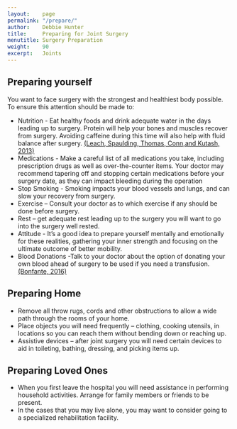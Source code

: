 ```yaml
---
layout:    page
permalink: "/prepare/"
author:    Debbie Hunter
title:     Preparing for Joint Surgery
menutitle: Surgery Preparation
weight:    90
excerpt:   Joints
---
```


<h2>Preparing yourself</h2>
You want to face surgery with the strongest and healthiest body possible. To ensure this attention should be made to: 
<ul>
<li>Nutrition - Eat healthy foods and drink adequate water in the days leading up to surgery. Protein will help your bones and muscles recover from surgery. Avoiding caffeine during this time will also help with fluid balance after surgery. <a href="https://debbiehunter.github.io/references#leach">(Leach, Spaulding, Thomas, Conn,and Kutash, 2013)</a>  </li>
<li>Medications - Make a careful list of all medications you take, including prescription drugs as well as over-the-counter items. Your doctor may recommend tapering off and stopping certain medications before your surgery date, as they can impact bleeding during the operation</li>
<li>Stop Smoking - Smoking impacts your blood vessels and lungs, and can slow your recovery from surgery.</li>
<li>Exercise – Consult your doctor as to which exercise if any should be done before surgery.</li>
<li>Rest – get adequate rest leading up to the surgery you will want to go into the surgery well rested. </li>
<li>Attitude - It’s a good idea to prepare yourself mentally and emotionally for these realities, gathering your inner strength and focusing on the ultimate outcome of better mobility.</li>
<li>Blood Donations -Talk to your doctor about the option of donating your own blood ahead of surgery to be used if you need a transfusion. <a href="https://debbiehunter.github.io/references#bonfante">(Bonfante, 2016)</a> </li>
</ul>
<h2>Preparing Home</h2>
<ul>
<li>Remove all throw rugs, cords and other obstructions to allow a wide path through the rooms of your home.</li>
<li>Place objects you will need frequently – clothing, cooking utensils, in locations so you can reach them without bending down or reaching up.</li>
<li>Assistive devices – after joint surgery you will need certain devices to aid in toileting, bathing, dressing, and picking items up. </li>
</ul>
<h2>Preparing Loved Ones</h2>
<ul>
<li>When you first leave the hospital you will need assistance in performing household activities. Arrange for family members or friends to be present.</li>
<li>In the cases that you may live alone, you may want to consider going to a specialized rehabilitation facility.  </li>
</ul>
